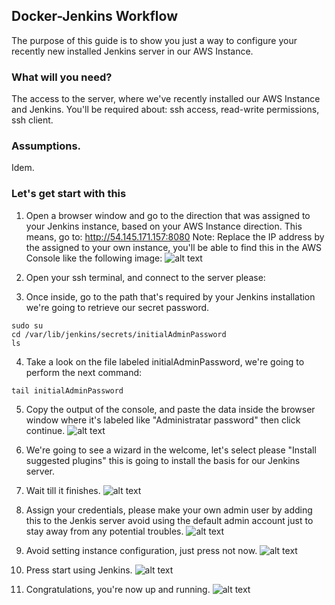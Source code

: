 ## Docker-Jenkins Workflow
 
The purpose of this guide is to show you just a way to configure your recently new installed Jenkins server in our AWS Instance.

### What will you need?

The access to the server, where we've recently installed our AWS Instance and Jenkins. You'll be required about: ssh access, read-write permissions, ssh client.

### Assumptions.

Idem.
### Let's get start with this
1. Open a browser window and go to the direction that was assigned to your Jenkins instance, based on your AWS Instance direction.
This means, go to: http://54.145.171.157:8080
Note: Replace the IP address by the assigned to your own instance, you'll be able to find this in the AWS Console like the following image:
![alt text](https://github.com/rkobismarck/docker-jenkins-pipeline/blob/master/media-content/aws-15.png "Jenkins Welcome Configuration")

2. Open your ssh terminal, and connect to the server please:
3. Once inside, go to the path that's required by your Jenkins installation we're going to retrieve our secret password.
```console
sudo su
cd /var/lib/jenkins/secrets/initialAdminPassword
ls
```

4. Take a look on the file labeled initialAdminPassword, we're going to perform the next command:
```console
tail initialAdminPassword
```

5. Copy the output of the console, and paste the data inside the browser window where it's labeled like "Administratar password" then click continue.
![alt text](https://github.com/rkobismarck/docker-jenkins-pipeline/blob/master/media-content/jenkins-config-1.png "Jenkins Welcome Configuration")

6. We're going to see a wizard in the welcome, let's select please "Install suggested plugins" this is going to install the basis for our Jenkins server.

7. Wait till it finishes.
![alt text](https://github.com/rkobismarck/docker-jenkins-pipeline/blob/master/media-content/jenkins-config-2.png "Jenkins Welcome Configuration")

8. Assign your credentials, please make your own admin user by adding this to the Jenkis server avoid using the default admin account just to stay away from any potential troubles.
![alt text](https://github.com/rkobismarck/docker-jenkins-pipeline/blob/master/media-content/jenkins-config-3.png "Jenkins Welcome Configuration")


9. Avoid setting instance configuration, just press not now.
![alt text](https://github.com/rkobismarck/docker-jenkins-pipeline/blob/master/media-content/jenkins-config-5.png "Jenkins Welcome Configuration")

10. Press start using Jenkins.
![alt text](https://github.com/rkobismarck/docker-jenkins-pipeline/blob/master/media-content/jenkins-config-6.png "Jenkins Welcome Configuration")


11. Congratulations, you're now up and running.
![alt text](https://github.com/rkobismarck/docker-jenkins-pipeline/blob/master/media-content/jenkins-config-7.png "Jenkins Welcome Configuration")
